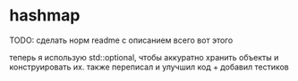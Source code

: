 # hashmap

TODO: сделать норм readme c описанием всего вот этого

теперь я использую std::optional, чтобы аккуратно хранить объекты и конструировать их. также переписал и улучшил код +
добавил тестиков